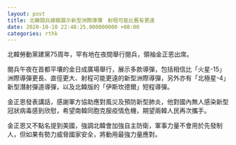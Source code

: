 ```yaml
---
layout: post
title: 北韓閱兵據報展示新型洲際導彈　射程可能比舊有更遠
date: 2020-10-10 22:48:25.000000000 +08:00
categories: rthk
---
```


北韓勞動黨建黨75周年，罕有地在夜間舉行閱兵，領袖金正恩出席。

閱兵午夜在首都平壤的金日成廣場舉行，展示多款導彈，包括相信比「火星-15」洲際導彈更長、直徑更大、射程可能更遠的新型洲際導彈，另外亦有「北極星-4」新型潛射彈道導彈，以及北韓版的「伊斯坎德爾」短程導彈。

金正恩發表講話，感謝軍方協助應對風災及預防新型肺炎，他對國內無人感染新型冠狀病毒感到欣慰，希望南韓同胞克服疫情危機，期望兩韓人民再次攜手。

金正恩又不點名提到美國，強調北韓會加強自主防衛，軍事力量不會用於先發制人，但如果有勢力威脅國家安全，將動用最強力量應對。
